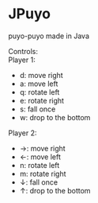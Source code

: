 # JPuyo
puyo-puyo made in Java  
  
Controls:  
Player 1:  
* d: move right  
* a: move left  
* q: rotate left  
* e: rotate right  
* s: fall once  
* w: drop to the bottom  
  
Player 2:  
* →: move right  
* ←: move left  
* n: rotate left  
* m: rotate right  
* ↓: fall once  
* ↑: drop to the bottom  
